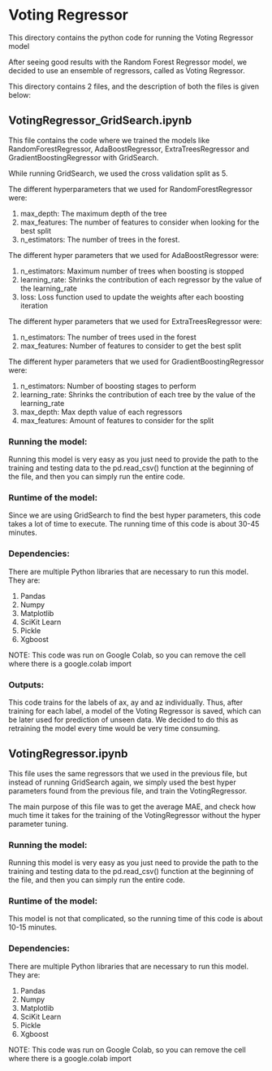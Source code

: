 ﻿# Voting Regressor

This directory contains the python code for running the Voting Regressor model

After seeing good results with the Random Forest Regressor model, we decided to use an ensemble of regressors, called as Voting Regressor.

This directory contains 2 files, and the description of both the files is given below:

## VotingRegressor_GridSearch.ipynb
This file contains the code where we trained the models like RandomForestRegressor, AdaBoostRegressor, ExtraTreesRegressor and GradientBoostingRegressor with GridSearch.

While running GridSearch, we used the cross validation split as 5.

The different hyperparameters that we used for RandomForestRegressor were:
1) max_depth: The maximum depth of the tree
2) max_features: The number of features to consider when looking for the best split
3) n_estimators: The number of trees in the forest.

The different hyper parameters that we used for AdaBoostRegressor were:
1) n_estimators: Maximum
number of trees when boosting is stopped
2) learning_rate: Shrinks the
contribution of each regressor by the value of the learning_rate
3) loss: Loss function used to update the weights after
each boosting iteration

The different hyper parameters that we used for ExtraTreesRegressor were:
1) n_estimators: The number of trees used in the forest
2) max_features: Number of
features to consider to get the best split

The different hyper parameters that we used for GradientBoostingRegressor were:
1) n_estimators: Number of boosting stages to perform
2) learning_rate: Shrinks the contribution of each tree by the value of the learning_rate
3) max_depth: Max depth value of each regressors
4) max_features: Amount of features to consider for the split

### Running the model:
Running this model is very easy as you just need to provide the path to the training and testing data to the pd.read_csv() function at the beginning of the file, and then you can simply run the entire code.

### Runtime of the model:
Since we are using GridSearch to find the best hyper parameters, this code takes a lot of time to execute. The running time of this code is about 30-45 minutes.

### Dependencies:
There are multiple Python libraries that are necessary to run this model. They are:
1) Pandas
2) Numpy
3) Matplotlib
4) SciKit Learn
5) Pickle
6) Xgboost

NOTE: This code was run on Google Colab, so you can remove the cell where there is a google.colab import

### Outputs:
This code trains for the labels of ax, ay and az individually. Thus, after training for each label, a model of the Voting Regressor is saved, which can be later used for prediction of unseen data. We decided to do this as retraining the model every time would be very time consuming.

## VotingRegressor.ipynb
This file uses the same regressors that we used in the previous file, but instead of running GridSearch again, we simply used the best hyper parameters found from the previous file, and train the VotingRegressor.

The main purpose of this file was to get the average MAE, and check how much time it takes for the training of the VotingRegressor without the hyper parameter tuning.

### Running the model:
Running this model is very easy as you just need to provide the path to the training and testing data to the pd.read_csv() function at the beginning of the file, and then you can simply run the entire code.

### Runtime of the model:
This model is not that complicated, so the running time of this code is about 10-15 minutes.

### Dependencies:
There are multiple Python libraries that are necessary to run this model. They are:
1) Pandas
2) Numpy
3) Matplotlib
4) SciKit Learn
5) Pickle
6) Xgboost

NOTE: This code was run on Google Colab, so you can remove the cell where there is a google.colab import
